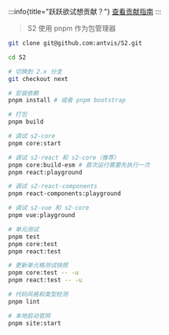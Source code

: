 :::info{title="跃跃欲试想贡献？"}
[查看贡献指南](/manual/contribution)
:::

> S2 使用 pnpm 作为包管理器

```bash
git clone git@github.com:antvis/S2.git

cd S2

# 切换到 2.x 分支
git checkout next

# 安装依赖
pnpm install # 或者 pnpm bootstrap

# 打包
pnpm build

# 调试 s2-core
pnpm core:start

# 调试 s2-react 和 s2-core（推荐）
pnpm core:build-esm # 首次运行需要先执行一次
pnpm react:playground

# 调试 s2-react-components
pnpm react-components:playground

# 调试 s2-vue 和 s2-core
pnpm vue:playground

# 单元测试
pnpm test
pnpm core:test
pnpm react:test

# 更新单元格测试快照
pnpm core:test -- -u
pnpm react:test -- -u

# 代码风格和类型检测
pnpm lint

# 本地启动官网
pnpm site:start
```
